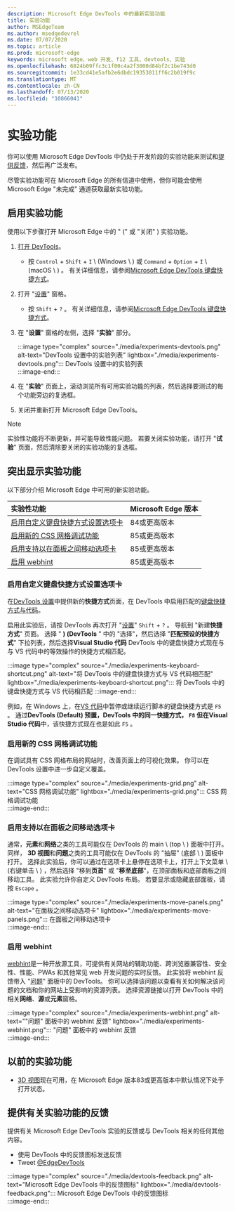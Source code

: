 ```yaml
---
description: Microsoft Edge DevTools 中的最新实验功能
title: 实验功能
author: MSEdgeTeam
ms.author: msedgedevrel
ms.date: 07/07/2020
ms.topic: article
ms.prod: microsoft-edge
keywords: microsoft edge、web 开发、f12 工具、devtools、实验
ms.openlocfilehash: 6824b09ffc3c1f00c4a2f3000d84bf2c1be743d0
ms.sourcegitcommit: 1e33cd41e5afb2e6dbdc19353011ff6c2b019f9c
ms.translationtype: MT
ms.contentlocale: zh-CN
ms.lasthandoff: 07/13/2020
ms.locfileid: "10866041"
---
```

# 实验功能  

你可以使用 Microsoft Edge DevTools 中仍处于开发阶段的实验功能来测试和[提供反馈](#providing-feedback-on-experimental-features)，然后再广泛发布。  

尽管实验功能可在 Microsoft Edge 的所有信道中使用，但你可能会使用 Microsoft Edge "未完成" 通道获取最新实验功能。  

## 启用实验功能  

使用以下步骤打开 Microsoft Edge 中的 " (" 或 "关闭" ) 实验功能。  

1.  [打开 DevTools][DevtoolsOpen]。  
     *   按 `Control` + `Shift` + `I` \ (Windows \ ) 或 `Command` + `Option` + `I` \ (macOS \ ) 。  有关详细信息，请参阅[Microsoft Edge DevTools 键盘快捷方式][DevToolsShortcuts]。  
1.  打开 "[设置][DevToolsCustomizeSettings]" 窗格。  
    *   按 `Shift` + `?` 。  有关详细信息，请参阅[Microsoft Edge DevTools 键盘快捷方式][DevToolsShortcuts]。  
1.  在 "**设置**" 窗格的左侧，选择 "**实验**" 部分。  
    
    :::image type="complex" source="./media/experiments-devtools.png" alt-text="DevTools 设置中的实验列表" lightbox="./media/experiments-devtools.png":::
       DevTools 设置中的实验列表  
    :::image-end:::  
    
1.  在 "**实验**" 页面上，滚动浏览所有可用实验功能的列表，然后选择要测试的每个功能旁边的复选框。  
1.  关闭并重新打开 Microsoft Edge DevTools。  

> [!NOTE]
> 实验性功能将不断更新，并可能导致性能问题。  若要关闭实验功能，请打开 "**试验**" 页面，然后清除要关闭的实验功能的复选框。  

## 突出显示实验功能  

以下部分介绍 Microsoft Edge 中可用的新实验功能。  

| 实验性功能 | Microsoft Edge 版本 |  
|:--- |:--- |  
| [启用自定义键盘快捷方式设置选项卡](#enable-custom-keyboard-shortcuts-settings-tab) | 84或更高版本 |
| [启用新的 CSS 网格调试功能](#enable-new-css-grid-debugging-features) | 85或更高版本 |  
| [启用支持以在面板之间移动选项卡](#enable-support-to-move-tabs-between-panels) | 85或更高版本 |  
| [启用 webhint](#enable-webhint) | 85或更高版本 | 

### 启用自定义键盘快捷方式设置选项卡

在[DevTools 设置][DevToolsCustomizeSettings]中提供新的**快捷方式**页面，在 DevTools 中启用匹配的[键盘快捷方式][DevToolsShortcuts][与代码][VisualstudioCode]。  

启用此实验后，请按 DevTools 再次打开 "[设置][DevToolsCustomizeSettings]" `Shift` + `?` 。  导航到 "新建**快捷方式**" 页面。  选择 " **)  (DevTools** " 中的 "选择"，然后选择 "**匹配预设的快捷方式**" 下拉列表，然后选择**Visual Studio 代码**  DevTools 中的键盘快捷方式现在与与 VS 代码中的等效操作的快捷方式相匹配。  

:::image type="complex" source="./media/experiments-keyboard-shortcut.png" alt-text="将 DevTools 中的键盘快捷方式与 VS 代码相匹配" lightbox="./media/experiments-keyboard-shortcut.png":::
   将 DevTools 中的键盘快捷方式与 VS 代码相匹配
:::image-end:::  

例如，在 Windows 上，在[VS 代码][VisualstudioCodeShortcutsKeyboardWindows]中暂停或继续运行脚本的键盘快捷方式是 `F5` 。  通过**DevTools (Default) **预置，DevTools 中的同一快捷方式， `F8` 但在**Visual Studio 代码**中，该快捷方式现在也是如此 `F5` 。  

### 启用新的 CSS 网格调试功能  

在调试具有 CSS 网格布局的网站时，改善页面上的可视化效果。  你可以在 DevTools 设置中进一步自定义覆盖。  

:::image type="complex" source="./media/experiments-grid.png" alt-text="CSS 网格调试功能" lightbox="./media/experiments-grid.png":::
   CSS 网格调试功能  
:::image-end:::  

<!--Available in Microsoft Edge version 85 and later.  -->  

### 启用支持以在面板之间移动选项卡  

通常，**元素**和**网络**之类的工具可能仅在 DevTools 的 main \ (top \ ) 面板中打开。  同样， **3D 视图**和**问题**之类的工具可能仅在 DevTools 的 "抽屉" (底部 \ ) 面板中打开。  选择此实验后，你可以通过在选项卡上悬停在选项卡上，打开上下文菜单 \ (右键单击 \ ) ，然后选择 "移到**页首**" 或 "**移至底部**"，在顶部面板和底部面板之间移动工具。   此实验允许你自定义 DevTools 布局。  若要显示或隐藏底部面板，请按 `Escape` 。  

:::image type="complex" source="./media/experiments-move-panels.png" alt-text="在面板之间移动选项卡" lightbox="./media/experiments-move-panels.png":::
   在面板之间移动选项卡  
:::image-end:::  

<!--Available in Microsoft Edge version 85 and later.  -->  

### 启用 webhint  

[webhint][WebhintMain]是一种开放源工具，可提供有关网站的辅助功能、跨浏览器兼容性、安全性、性能、PWAs 和其他常见 web 开发问题的实时反馈。  此实验将 webhint 反馈带入 "[问题][DevtoolsIssues]" 面板中的 DevTools。  你可以选择该问题以查看有关如何解决该问题的文档和你的网站上受影响的资源列表。  选择资源链接以打开 DevTools 中的相关**网络**、**源**或**元素**窗格。  

:::image type="complex" source="./media/experiments-webhint.png" alt-text=""问题" 面板中的 webhint 反馈" lightbox="./media/experiments-webhint.png":::
   "问题" 面板中的 webhint 反馈  
:::image-end:::      

<!--Available in Microsoft Edge version 85 and later.  -->  

## 以前的实验功能  

*   [3D 视图][Devtools3dViewIndex]现在可用，在 Microsoft Edge 版本83或更高版本中默认情况下处于打开状态。  

## 提供有关实验功能的反馈  

提供有关 Microsoft Edge DevTools 实验的反馈或与 DevTools 相关的任何其他内容。  

*   使用 DevTools 中的反馈图标发送反馈  
*   Tweet [@EdgeDevTools][TwitterEdgedevtools]  

:::image type="complex" source="./media/devtools-feedback.png" alt-text="Microsoft Edge DevTools 中的反馈图标" lightbox="./media/devtools-feedback.png":::
   Microsoft Edge DevTools 中的反馈图标  
:::image-end:::  

<!-- links -->  

[Devtools3dViewIndex]: ./3d-view/index.md "3D 视图 |Microsoft 文档"  
[DevtoolsIssues]: ./issues/index.md "查找并修复 Microsoft Edge DevTools 问题工具的问题 |Microsoft 文档"  
[DevToolsCustomizeSettings]: ./customize/index.md#settings "设置-自定义 Microsoft Edge DevTools |Microsoft 文档"  
[DevToolsShortcuts]: ./shortcuts.md "Microsoft Edge DevTools 键盘快捷方式 |Microsoft 文档"  
[DevtoolsOpen]: ./open.md "打开 Microsoft Edge DevTools |Microsoft 文档"  

[TwitterEdgedevtools]: https://www.twitter.com/EdgeDevTools "Microsoft Edge DevTools |Twitter"  

[VisualstudioCode]: https://code.visualstudio.com "Visual Studio 代码"  
[VisualstudioCodeShortcutsKeyboardWindows]: https://code.visualstudio.com/shortcuts/keyboard-shortcuts-windows.pdf "适用于 Windows 的 Visual Studio 代码键盘快捷方式 |Visual Studio 代码"  

[WebhintMain]: https://webhint.io "webhint" 
